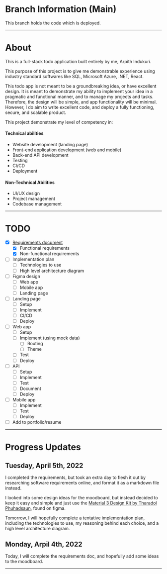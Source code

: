 # Branch Information (Main)

This branch holds the code which is deployed.

---

# About

This is a full-stack todo application built entirely by me, Arpith Indukuri.

This purpose of this project is to give me demonstrable experience using industry standard softwares like SQL, Microsoft Azure, .NET, React.

This todo app is not meant to be a groundbreaking idea, or have excellent design.
It is meant to demonstrate my ability to implement your idea in a pragmatic and functional manner, and to manage my projects and tasks.
Therefore, the design will be simple, and app functionality will be minimal.
However, I do aim to write excellent code, and deploy a fully functioning, secure, and scalable product.

This project demonstrate my level of competency in:

#### Technical abilities

- Website development (landing page)
- Front-end application development (web and mobile)
- Back-end API development
- Testing
- CI/CD
- Deployment

#### Non-Technical Abilities

- UI/UX design
- Project management
- Codebase management

---

# TODO

- [x] [Requirements document](Requirements.md)
  - [x] Functional requirements
  - [x] Non-functional requirements
- [ ] Implementation plan
  - [ ] Technologies to use
  - [ ] High level architecture diagram
- [ ] Figma design
  - [ ] Web app
  - [ ] Mobile app
  - [ ] Landing page
- [ ] Landing page
  - [ ] Setup
  - [ ] Implement
  - [ ] CI/CD
  - [ ] Deploy
- [ ] Web app
  - [ ] Setup
  - [ ] Implement (using mock data)
    - [ ] Routing
    - [ ] Theme
  - [ ] Test
  - [ ] Deploy
- [ ] API
  - [ ] Setup
  - [ ] Implement
  - [ ] Test
  - [ ] Document
  - [ ] Deploy
- [ ] Mobile app
  - [ ] Implement
  - [ ] Test
  - [ ] Deploy
- [ ] Add to portfolio/resume

---

# Progress Updates

## Tuesday, April 5th, 2022

I completed the requirements, but took an extra day to flesh it out by researching software requirements online, and format it as a markdown file instead.

I looked into some design ideas for the moodboard, but instead decided to keep it easy and simple and just use the [Material 3 Design Kit by Tharadol Phuhadsaun](https://www.figma.com/community/file/1090781564385530310), found on figma.

Tomorrow, I will hopefully complete a tentative implementation plan, including the technologies to use, my reasoning behind each choice, and a high level architecture diagram.

## Monday, Arpil 4th, 2022

Today, I will complete the requirements doc, and hopefully add some ideas to the moodboard.

---
